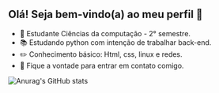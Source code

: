 ## Olá! Seja bem-vindo(a) ao meu perfil 👋

- 🏫 Estudante Ciências da computação - 2° semestre.
- 📚 Estudando python com intenção de trabalhar back-end.
- ✏️ Conhecimento básico: Html, css, linux e redes.
- 💬 Fique a vontade para entrar em contato comigo. 

![Anurag's GitHub stats](https://github-readme-stats.vercel.app/api?username=vitormilam&show_icons=true&theme=radical)

